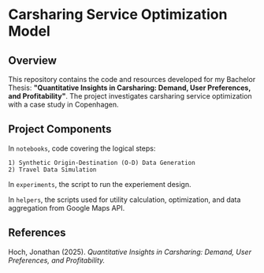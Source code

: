 # Carsharing Service Optimization Model

## Overview

This repository contains the code and resources developed for my Bachelor Thesis: **"Quantitative Insights in Carsharing: Demand, User Preferences, and Profitability"**. The project investigates carsharing service optimization with a case study in Copenhagen.

## Project Components

In `notebooks`, code covering the logical steps:

    1) Synthetic Origin-Destination (O-D) Data Generation
    2) Travel Data Simulation

In `experiments`, the script to run the experiement design.

In `helpers`, the scripts used for utility calculation, optimization, and data aggregation from Google Maps API.

## References

Hoch, Jonathan (2025). _Quantitative Insights in Carsharing: Demand, User Preferences, and Profitability._
